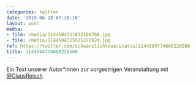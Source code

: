```yaml
---
categories: twitter
date: '2019-06-28 07:16:16'
layout: post
media:
- file: /media/1144504311835168768.jpg
- file: /media/1144504325525377024.jpg
ref: https://twitter.com/schwarzlichtwue/status/1144504774668226560
title: 1144504774668226560
---
```

Ein Text unserer Autor\*innen zur vorgestrigen Veranstaltung mit [@ClausReisch](https://twitter.com/ClausReisch)  